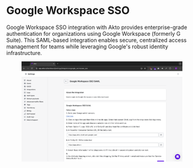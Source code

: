 # Google Workspace SSO

Google Workspace SSO integration with Akto provides enterprise-grade authentication for organizations using Google Workspace (formerly G Suite). This SAML-based integration enables secure, centralized access management for teams while leveraging Google's robust identity infrastructure.

<figure><img src="../../.gitbook/assets/image (3) (1) (1) (1) (1) (1) (1) (1).png" alt=""><figcaption></figcaption></figure>
